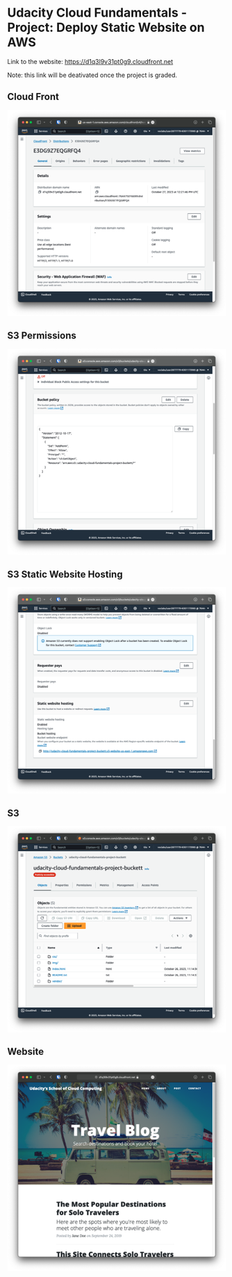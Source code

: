 # Udacity Cloud Fundamentals - Project: Deploy Static Website on AWS

Link to the website: https://d1q3l9v31pt0g9.cloudfront.net

Note: this link will be deativated once the project is graded.

## Cloud Front
![Cloud Front](cloud_front.png)

## S3 Permissions
![S3 Permissions](s3_permissions.png)

## S3 Static Website Hosting
![S3 Static Website Hosting](s3_static_website_hosting.png)

## S3
![S3](s3.png)

## Website
![Website](website.png)

